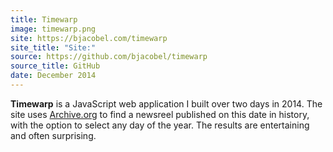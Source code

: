 ```yaml
---
title: Timewarp
image: timewarp.png
site: https://bjacobel.com/timewarp
site_title: "Site:"
source: https://github.com/bjacobel/timewarp
source_title: GitHub
date: December 2014
---
```


**Timewarp** is a JavaScript web application I built over two days in 2014. The site uses [Archive.org](https://archive.org) to find a newsreel published on this date in history, with the option to select any day of the year. The results are entertaining and often surprising.
